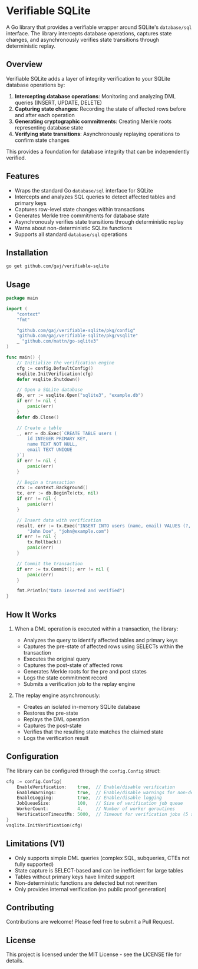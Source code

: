 # Verifiable SQLite

A Go library that provides a verifiable wrapper around SQLite's `database/sql` interface. The library intercepts database operations, captures state changes, and asynchronously verifies state transitions through deterministic replay.

## Overview

Verifiable SQLite adds a layer of integrity verification to your SQLite database operations by:

1. **Intercepting database operations**: Monitoring and analyzing DML queries (INSERT, UPDATE, DELETE)
2. **Capturing state changes**: Recording the state of affected rows before and after each operation
3. **Generating cryptographic commitments**: Creating Merkle roots representing database state
4. **Verifying state transitions**: Asynchronously replaying operations to confirm state changes

This provides a foundation for database integrity that can be independently verified.

## Features

- Wraps the standard Go `database/sql` interface for SQLite
- Intercepts and analyzes SQL queries to detect affected tables and primary keys
- Captures row-level state changes within transactions
- Generates Merkle tree commitments for database state
- Asynchronously verifies state transitions through deterministic replay
- Warns about non-deterministic SQLite functions
- Supports all standard `database/sql` operations

## Installation

```bash
go get github.com/gaj/verifiable-sqlite
```

## Usage

```go
package main

import (
    "context"
    "fmt"

    "github.com/gaj/verifiable-sqlite/pkg/config"
    "github.com/gaj/verifiable-sqlite/pkg/vsqlite"
    _ "github.com/mattn/go-sqlite3"
)

func main() {
    // Initialize the verification engine
    cfg := config.DefaultConfig()
    vsqlite.InitVerification(cfg)
    defer vsqlite.Shutdown()

    // Open a SQLite database
    db, err := vsqlite.Open("sqlite3", "example.db")
    if err != nil {
        panic(err)
    }
    defer db.Close()

    // Create a table
    _, err = db.Exec(`CREATE TABLE users (
        id INTEGER PRIMARY KEY,
        name TEXT NOT NULL,
        email TEXT UNIQUE
    )`)
    if err != nil {
        panic(err)
    }

    // Begin a transaction
    ctx := context.Background()
    tx, err := db.BeginTx(ctx, nil)
    if err != nil {
        panic(err)
    }

    // Insert data with verification
    result, err := tx.Exec("INSERT INTO users (name, email) VALUES (?, ?)",
        "John Doe", "john@example.com")
    if err != nil {
        tx.Rollback()
        panic(err)
    }

    // Commit the transaction
    if err := tx.Commit(); err != nil {
        panic(err)
    }

    fmt.Println("Data inserted and verified")
}
```

## How It Works

1. When a DML operation is executed within a transaction, the library:
   - Analyzes the query to identify affected tables and primary keys
   - Captures the pre-state of affected rows using SELECTs within the transaction
   - Executes the original query
   - Captures the post-state of affected rows
   - Generates Merkle roots for the pre and post states
   - Logs the state commitment record
   - Submits a verification job to the replay engine

2. The replay engine asynchronously:
   - Creates an isolated in-memory SQLite database
   - Restores the pre-state
   - Replays the DML operation
   - Captures the post-state
   - Verifies that the resulting state matches the claimed state
   - Logs the verification result

## Configuration

The library can be configured through the `config.Config` struct:

```go
cfg := config.Config{
    EnableVerification:    true,  // Enable/disable verification
    EnableWarnings:        true,  // Enable/disable warnings for non-deterministic functions
    EnableLogging:         true,  // Enable/disable logging
    JobQueueSize:          100,   // Size of verification job queue
    WorkerCount:           4,     // Number of worker goroutines
    VerificationTimeoutMs: 5000,  // Timeout for verification jobs (5 seconds)
}
vsqlite.InitVerification(cfg)
```

## Limitations (V1)

- Only supports simple DML queries (complex SQL, subqueries, CTEs not fully supported)
- State capture is SELECT-based and can be inefficient for large tables
- Tables without primary keys have limited support
- Non-deterministic functions are detected but not rewritten
- Only provides internal verification (no public proof generation)

## Contributing

Contributions are welcome! Please feel free to submit a Pull Request.

## License

This project is licensed under the MIT License - see the LICENSE file for details.